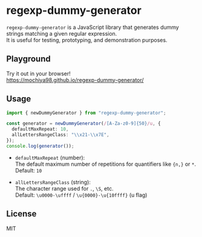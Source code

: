 # regexp-dummy-generator

`regexp-dummy-generator` is a JavaScript library that generates dummy strings matching a given regular expression.  
It is useful for testing, prototyping, and demonstration purposes.

## Playground

Try it out in your browser!  
https://mochiya98.github.io/regexp-dummy-generator/

## Usage

```ts
import { newDummyGenerator } from "regexp-dummy-generator";

const generator = newDummyGenerator(/[A-Za-z0-9]{50}/u, {
  defaultMaxRepeat: 10,
  allLettersRangeClass: "\\x21-\\x7E",
});
console.log(generator());
```

- `defaultMaxRepeat` (number):  
  The default maximum number of repetitions for quantifiers like `{n,}` or `*`.  
  Default: `10`

- `allLettersRangeClass` (string):  
  The character range used for `.`, `\S`, etc.  
  Default: `\u0000-\uffff` / `\u{0000}-\u{10ffff}` (u flag)

## License

MIT
